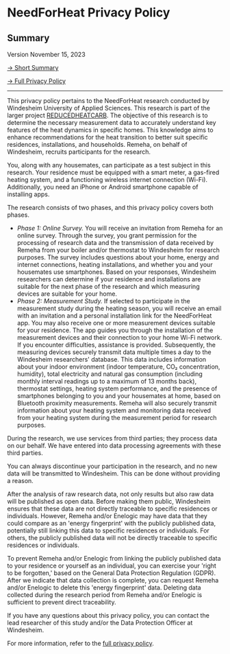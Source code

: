 # NeedForHeat Privacy Policy

## Summary

Version November 15, 2023

[→ Short Summary](../../privacy/)

[→ Full Privacy Policy](../../privacy-full/)

---

This privacy policy pertains to the NeedForHeat research conducted by Windesheim University of Applied Sciences. This research is part of the larger project [REDUCEDHEATCARB](https://edu.nl/gutuc). The objective of this research is to determine the necessary measurement data to accurately understand key features of the heat dynamics in specific homes. This knowledge aims to enhance recommendations for the heat transition to better suit specific residences, installations, and households. Remeha, on behalf of Windesheim, recruits participants for the research.

You, along with any housemates, can participate as a test subject in this research. Your residence must be equipped with a smart meter, a gas-fired heating system, and a functioning wireless internet connection (Wi-Fi). Additionally, you need an iPhone or Android smartphone capable of installing apps.

The research consists of two phases, and this privacy policy covers both phases.

- *Phase 1: Online Survey.*
  You will receive an invitation from Remeha for an online survey. Through the survey, you grant permission for the processing of research data and the transmission of data received by Remeha from your boiler and/or thermostat to Windesheim for research purposes. The survey includes questions about your home, energy and internet connections, heating installations, and whether you and your housemates use smartphones. Based on your responses, Windesheim researchers can determine if your residence and installations are suitable for the next phase of the research and which measuring devices are suitable for your home.
- *Phase 2: Measurement Study.*
  If selected to participate in the measurement study during the heating season, you will receive an email with an invitation and a personal installation link for the NeedForHeat app. You may also receive one or more measurement devices suitable for your residence. The app guides you through the installation of the measurement devices and their connection to your home Wi-Fi network. If you encounter difficulties, assistance is provided. Subsequently, the measuring devices securely transmit data multiple times a day to the Windesheim researchers' database. This data includes information about your indoor environment (indoor temperature, CO₂ concentration, humidity), total electricity and natural gas consumption (including monthly interval readings up to a maximum of 13 months back), thermostat settings, heating system performance, and the presence of smartphones belonging to you and your housemates at home, based on Bluetooth proximity measurements. Remeha will also securely transmit information about your heating system and monitoring data received from your heating system during the measurement period for research purposes.

During the research, we use services from third parties; they process data on our behalf. We have entered into data processing agreements with these third parties.

You can always discontinue your participation in the research, and no new data will be transmitted to Windesheim. This can be done without providing a reason.

After the analysis of raw research data, not only results but also raw data will be published as open data. Before making them public, Windesheim ensures that these data are not directly traceable to specific residences or individuals. However, Remeha and/or Enelogic may have data that they could compare as an 'energy fingerprint' with the publicly published data, potentially still linking this data to specific residences or individuals. For others, the publicly published data will not be directly traceable to specific residences or individuals.

To prevent Remeha and/or Enelogic from linking the publicly published data to your residence or yourself as an individual, you can exercise your 'right to be forgotten,' based on the General Data Protection Regulation (GDPR). After we indicate that data collection is complete, you can request Remeha and/or Enelogic to delete this 'energy fingerprint' data. Deleting data collected during the research period from Remeha and/or Enelogic is sufficient to prevent direct traceability.

If you have any questions about this privacy policy, you can contact the lead researcher of this study and/or the Data Protection Officer at Windesheim.

For more information, refer to the [full privacy policy](../../privacy-full/).
